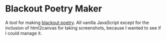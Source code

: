 Blackout Poetry Maker
=================

A tool for making [blackout poetry](https://www.scholastic.com/teachers/blog-posts/john-depasquale/blackout-poetry/). All vanilla JavaScript except for the inclusion of html2canvas for taking screenshots, because I wanted to see if I could manage it. 
